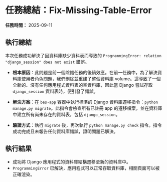 # 任務總結：Fix-Missing-Table-Error

**任務時間：** 2025-09-11

## 執行總結

本次任務成功解決了因資料庫缺少資料表而導致的 `ProgrammingError: relation "django_session" does not exist` 錯誤。

- **根本原因**：此問題是前一個除錯任務的後續效應。在前一任務中，為了解決資料庫使用者角色問題，我們刪除並重建了整個資料庫 volume。這導致了一個全新的、沒有任何應用程式資料表的空資料庫，因此當 Django 嘗試存取 `django_session` 資料表時，便引發了錯誤。

- **解決方案**：在 `bes-app` 容器中執行標準的 Django 資料庫遷移指令：`python manage.py migrate`。此指令會檢查所有已註冊 app 的遷移檔案，並在資料庫中建立所有尚未存在的資料表，包括 `django_session`。

- **驗證方式**：執行 `migrate` 後，再次執行 `python manage.py check` 指令。指令成功完成且未報告任何資料庫錯誤，證明問題已解決。

## 執行結果

- 成功將 Django 應用程式的資料庫結構遷移至新的資料庫中。
- `ProgrammingError` 已解決，應用程式可以正常存取資料庫，相關頁面可以被正確渲染。
